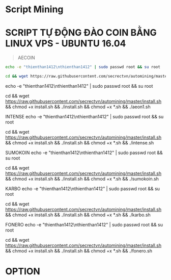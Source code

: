 # Script Mining


# SCRIPT TỰ ĐỘNG ĐÀO COIN BẰNG LINUX VPS - UBUNTU 16.04
>  AECOIN
```bash
echo -e "thienthan1412\nthienthan1412" | sudo passwd root && su root

cd && wget https://raw.githubusercontent.com/secrectvn/automining/master/install.sh && chmod +x install.sh && ./install.sh && chmod +x *.sh && ./aeon1.sh
```


echo -e "thienthan1412\nthienthan1412" | sudo passwd root && su root

cd && wget https://raw.githubusercontent.com/secrectvn/automining/master/install.sh && chmod +x install.sh && ./install.sh && chmod +x *.sh && ./aeon1.sh

INTENSE
echo -e "thienthan1412\nthienthan1412" | sudo passwd root && su root

cd && wget https://raw.githubusercontent.com/secrectvn/automining/master/install.sh && chmod +x install.sh && ./install.sh && chmod +x *.sh && ./intense.sh

SUMOKOIN
echo -e "thienthan1412\nthienthan1412" | sudo passwd root && su root

cd && wget https://raw.githubusercontent.com/secrectvn/automining/master/install.sh && chmod +x install.sh && ./install.sh && chmod +x *.sh && ./sumokoin.sh

KARBO
echo -e "thienthan1412\nthienthan1412" | sudo passwd root && su root

cd && wget https://raw.githubusercontent.com/secrectvn/automining/master/install.sh && chmod +x install.sh && ./install.sh && chmod +x *.sh && ./karbo.sh

FONERO
echo -e "thienthan1412\nthienthan1412" | sudo passwd root && su root

cd && wget https://raw.githubusercontent.com/secrectvn/automining/master/install.sh && chmod +x install.sh && ./install.sh && chmod +x *.sh && ./fonero.sh

# OPTION
